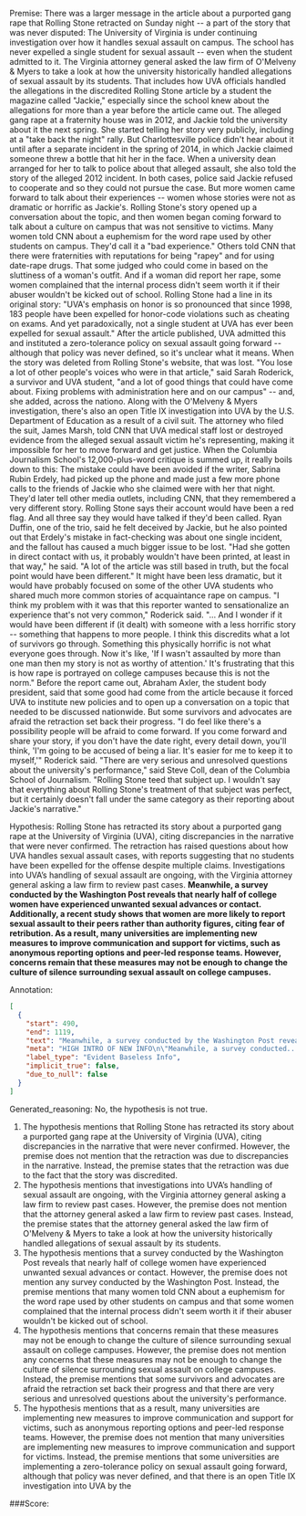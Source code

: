
Premise:
There was a larger message in the article about a purported gang rape that Rolling Stone retracted on Sunday night -- a part of the story that was never disputed: The University of Virginia is under continuing investigation over how it handles sexual assault on campus. The school has never expelled a single student for sexual assault -- even when the student admitted to it. The Virginia attorney general asked the law firm of O'Melveny & Myers to take a look at how the university historically handled allegations of sexual assault by its students. That includes how UVA officials handled the allegations in the discredited Rolling Stone article by a student the magazine called "Jackie," especially since the school knew about the allegations for more than a year before the article came out. The alleged gang rape at a fraternity house was in 2012, and Jackie told the university about it the next spring. She started telling her story very publicly, including at a "take back the night" rally. But Charlottesville police didn't hear about it until after a separate incident in the spring of 2014, in which Jackie claimed someone threw a bottle that hit her in the face. When a university dean arranged for her to talk to police about that alleged assault, she also told the story of the alleged 2012 incident. In both cases, police said Jackie refused to cooperate and so they could not pursue the case. But more women came forward to talk about their experiences -- women whose stories were not as dramatic or horrific as Jackie's. Rolling Stone's story opened up a conversation about the topic, and then women began coming forward to talk about a culture on campus that was not sensitive to victims. Many women told CNN about a euphemism for the word rape used by other students on campus. They'd call it a "bad experience." Others told CNN that there were fraternities with reputations for being "rapey" and for using date-rape drugs. That some judged who could come in based on the sluttiness of a woman's outfit. And if a woman did report her rape, some women complained that the internal process didn't seem worth it if their abuser wouldn't be kicked out of school. Rolling Stone had a line in its original story: "UVA's emphasis on honor is so pronounced that since 1998, 183 people have been expelled for honor-code violations such as cheating on exams. And yet paradoxically, not a single student at UVA has ever been expelled for sexual assault." After the article published, UVA admitted this and instituted a zero-tolerance policy on sexual assault going forward -- although that policy was never defined, so it's unclear what it means. When the story was deleted from Rolling Stone's website, that was lost. "You lose a lot of other people's voices who were in that article," said Sarah Roderick, a survivor and UVA student, "and a lot of good things that could have come about. Fixing problems with administration here and on our campus" -- and, she added, across the nationo. Along with the O'Melveny & Myers investigation, there's also an open Title IX investigation into UVA by the U.S. Department of Education as a result of a civil suit. The attorney who filed the suit, James Marsh, told CNN that UVA medical staff lost or destroyed evidence from the alleged sexual assault victim he's representing, making it impossible for her to move forward and get justice. When the Columbia Journalism School's 12,000-plus-word critique is summed up, it really boils down to this: The mistake could have been avoided if the writer, Sabrina Rubin Erdely, had picked up the phone and made just a few more phone calls to the friends of Jackie who she claimed were with her that night. They'd later tell other media outlets, including CNN, that they remembered a very different story. Rolling Stone says their account would have been a red flag. And all three say they would have talked if they'd been called. Ryan Duffin, one of the trio, said he felt deceived by Jackie, but he also pointed out that Erdely's mistake in fact-checking was about one single incident, and the fallout has caused a much bigger issue to be lost. "Had she gotten in direct contact with us, it probably wouldn't have been printed, at least in that way," he said. "A lot of the article was still based in truth, but the focal point would have been different." It might have been less dramatic, but it would have probably focused on some of the other UVA students who shared much more common stories of acquaintance rape on campus. "I think my problem with it was that this reporter wanted to sensationalize an experience that's not very common," Roderick said. "... And I wonder if it would have been different if (it dealt) with someone with a less horrific story -- something that happens to more people. I think this discredits what a lot of survivors go through. Something this physically horrific is not what everyone goes through. Now it's like, 'If I wasn't assaulted by more than one man then my story is not as worthy of attention.' It's frustrating that this is how rape is portrayed on college campuses because this is not the norm." Before the report came out, Abraham Axler, the student body president, said that some good had come from the article because it forced UVA to institute new policies and to open up a conversation on a topic that needed to be discussed nationwide. But some survivors and advocates are afraid the retraction set back their progress. "I do feel like there's a possibility people will be afraid to come forward. If you come forward and share your story, if you don't have the date right, every detail down, you'll think, 'I'm going to be accused of being a liar. It's easier for me to keep it to myself,'" Roderick said. "There are very serious and unresolved questions about the university's performance," said Steve Coll, dean of the Columbia School of Journalism. "Rolling Stone teed that subject up. I wouldn't say that everything about Rolling Stone's treatment of that subject was perfect, but it certainly doesn't fall under the same category as their reporting about Jackie's narrative."


Hypothesis:
Rolling Stone has retracted its story about a purported gang rape at the University of Virginia (UVA), citing discrepancies in the narrative that were never confirmed. The retraction has raised questions about how UVA handles sexual assault cases, with reports suggesting that no students have been expelled for the offense despite multiple claims. Investigations into UVA’s handling of sexual assault are ongoing, with the Virginia attorney general asking a law firm to review past cases. **Meanwhile, a survey conducted by the Washington Post reveals that nearly half of college women have experienced unwanted sexual advances or contact. Additionally, a recent study shows that women are more likely to report sexual assault to their peers rather than authority figures, citing fear of retribution. As a result, many universities are implementing new measures to improve communication and support for victims, such as anonymous reporting options and peer-led response teams. However, concerns remain that these measures may not be enough to change the culture of silence surrounding sexual assault on college campuses.**

Annotation:
```json
[
  {
    "start": 490,
    "end": 1119,
    "text": "Meanwhile, a survey conducted by the Washington Post reveals that nearly half of college women have experienced unwanted sexual advances or contact. Additionally, a recent study shows that women are more likely to report sexual assault to their peers rather than authority figures, citing fear of retribution. As a result, many universities are implementing new measures to improve communication and support for victims, such as anonymous reporting options and peer-led response teams. However, concerns remain that these measures may not be enough to change the culture of silence surrounding sexual assault on college campuses.",
    "meta": "HIGH INTRO OF NEW INFO\n\"Meanwhile, a survey conducted...  assault on college campuses.\" is not mentioned in the original source.",
    "label_type": "Evident Baseless Info",
    "implicit_true": false,
    "due_to_null": false
  }
]
```

Generated_reasoning:
No, the hypothesis is not true.

1. The hypothesis mentions that Rolling Stone has retracted its story about a purported gang rape at the University of Virginia (UVA), citing discrepancies in the narrative that were never confirmed. However, the premise does not mention that the retraction was due to discrepancies in the narrative. Instead, the premise states that the retraction was due to the fact that the story was discredited.
2. The hypothesis mentions that investigations into UVA’s handling of sexual assault are ongoing, with the Virginia attorney general asking a law firm to review past cases. However, the premise does not mention that the attorney general asked a law firm to review past cases. Instead, the premise states that the attorney general asked the law firm of O'Melveny & Myers to take a look at how the university historically handled allegations of sexual assault by its students.
3. The hypothesis mentions that a survey conducted by the Washington Post reveals that nearly half of college women have experienced unwanted sexual advances or contact. However, the premise does not mention any survey conducted by the Washington Post. Instead, the premise mentions that many women told CNN about a euphemism for the word rape used by other students on campus and that some women complained that the internal process didn't seem worth it if their abuser wouldn't be kicked out of school.
4. The hypothesis mentions that concerns remain that these measures may not be enough to change the culture of silence surrounding sexual assault on college campuses. However, the premise does not mention any concerns that these measures may not be enough to change the culture of silence surrounding sexual assault on college campuses. Instead, the premise mentions that some survivors and advocates are afraid the retraction set back their progress and that there are very serious and unresolved questions about the university's performance.
5. The hypothesis mentions that as a result, many universities are implementing new measures to improve communication and support for victims, such as anonymous reporting options and peer-led response teams. However, the premise does not mention that many universities are implementing new measures to improve communication and support for victims. Instead, the premise mentions that some universities are implementing a zero-tolerance policy on sexual assault going forward, although that policy was never defined, and that there is an open Title IX investigation into UVA by the

###Score:
